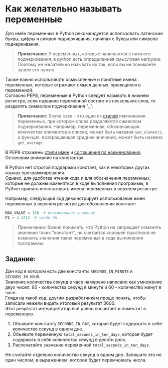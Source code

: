 # Как желательно называть переменные

Для имён переменных в Python рекомендуется использовать латинские буквы, цифры и символ подчеркивания, начиная с буквы или символа подчеркивания.
> **Примечание:** У переменных, которые начинаются с нижнего подчеркивания, в python есть определенная смысловая нагрузка. Поэтому не желательно называть их так, если вы не понимаете зачем это нужно.

Также важно использовать осмысленные и понятные имена переменных, которые отражают смысл данных, хранящихся в переменной.  
Согласно PEP8, переменные в Python следует называть в нижнем регистре, если название переменной состоит из нескольких слов, то разделять символом подчеркивания "_".
> **Примечание:** Snake case - это один из [стилей](https://tproger.ru/explain/naming-variables-and-functions-use-them-all/) именования переменных, при котором слова разделяются символом подчеркивания. Например, переменная, обозначающая количество элементов в списке, может быть названа `num_elements`, а функция, возвращающая среднее значение, может быть названа `get_average`.

В PEP8 отражены [стили имен](https://pythonworld.ru/osnovy/pep-8-rukovodstvo-po-napisaniyu-koda-na-python.html#section-19) и [соглашения по наименованию](https://pythonworld.ru/osnovy/pep-8-rukovodstvo-po-napisaniyu-koda-na-python.html#section-20).  
Остановим внимание на константах.

В Python нет строгой поддержки констант, как в некоторых других языках программирования.  
Однако, для удобства чтения кода и для обозначения переменных, которые не должны изменяться в ходе выполнения программы, в Python принято использовать имена переменных в верхнем регистре.

Например, следующий код демонстрирует использование имен переменных в верхнем регистре для обозначения констант:
```python
MAX_VALUE = 100  # максимальное значение
PI = 3.1415  # число Пи
```

> Примечание: Важно понимать, что Python не запрещает изменять значения таких "констант", но считается хорошей практикой не изменять значения таких переменных в ходе выполнения программы.

## Задание:
Дан код в котором есть две константы `SECONDS_IN_MINUTE` и `SECONDS_IN_HOUR`.  
Значение количества секунд в часе намерено написано как умножение двух чисел: 60 - количества секунд в минуте и 60 - количество минут в часе.  
Глядя на такой код, другим разработчикам проще понять, чтобы записали нежели видеть итоговый результат 3600.  
Этот результат интерпретатор всё равно посчитает и поместит в переменную.

1. Объявите константу `SECONDS_IN_DAY`, которая будет содержать в себе количество секунд в одном дне.
2. Объявите переменную `total_seconds_in_ten_days`, которая будет содержать в себе количество секунд в десяти днях.
3. Распечатайте значение переменной `total_seconds_in_ten_days`.

<div class="hint">
  Не считайте отдельно количество секунд в одном дне. Запишите это не один числом, в выражением, которое будет перемножать числа.
</div>
